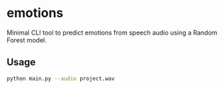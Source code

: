 # emotions

Minimal CLI tool to predict emotions from speech audio using a Random Forest model.

## Usage
```bash
python main.py --audio project.wav
```
